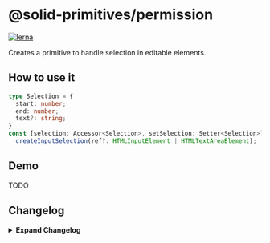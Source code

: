 # @solid-primitives/permission

[![lerna](https://img.shields.io/badge/maintained%20with-lerna-cc00ff.svg)](https://lerna.js.org/)

Creates a primitive to handle selection in editable elements.

## How to use it

```ts
type Selection = {
  start: number;
  end: number;
  text?: string;
}
const [selection: Accessor<Selection>, setSelection: Setter<Selection>] =
  createInputSelection(ref?: HTMLInputElement | HTMLTextAreaElement);
```

## Demo

TODO

## Changelog

<details>
<summary><b>Expand Changelog</b></summary>

0.0.100

Initial release.

</details>
